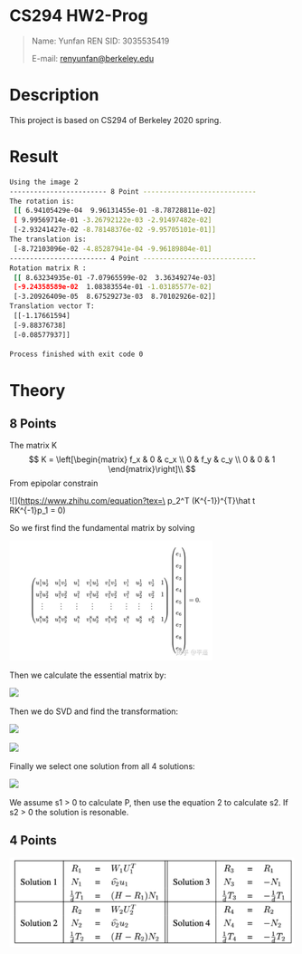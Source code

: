 # CS294 HW2-Prog
> Name: Yunfan REN
> SID: 3035535419
>
> E-mail: renyunfan@berkeley.edu

# Description

This project is based on CS294 of Berkeley 2020 spring.

# Result

```bash
Using the image 2
------------------------ 8 Point ----------------------------
The rotation is:
 [[ 6.94105429e-04  9.96131455e-01 -8.78728811e-02]
 [ 9.99569714e-01 -3.26792122e-03 -2.91497482e-02]
 [-2.93241427e-02 -8.78148376e-02 -9.95705101e-01]]
The translation is:
 [-8.72103096e-02 -4.85287941e-04 -9.96189804e-01]
------------------------ 4 Point ----------------------------
Rotation matrix R :
 [[ 8.63234935e-01 -7.07965599e-02  3.36349274e-03]
 [-9.24358589e-02  1.08383554e-01 -1.03185577e-02]
 [-3.20926409e-05  8.67529273e-03  8.70102926e-02]]
Translation vector T:
 [[-1.17661594]
 [-9.88376738]
 [-0.08577937]]

Process finished with exit code 0
```



# Theory

## 8 Points

The matrix K 
$$
K =  \left[\begin{matrix} f_x & 0 & c_x \\ 0 & f_y & c_y \\ 0 & 0 & 1 \end{matrix}\right]\\
$$
From epipolar constrain

![](https://www.zhihu.com/equation?tex=\ p_2^T (K^{-1})^{T}\hat t RK^{-1}p_1 = 0)

So we first find the fundamental matrix by solving

<img src="README.assets/v2-c9d2f0995aa41d60b27288c2c9719462_720w-20200311170015408.jpg" alt="img" style="zoom:50%;" />

Then we calculate the essential matrix by:

![](https://www.zhihu.com/equation?tex=E+%3D+K%5ETFK+%5C%5C )

Then we do SVD and find the transformation:

![]( https://www.zhihu.com/equation?tex=E+%3D+U%5CSigma+V%5ET+%5C%5C )

![](https://www.zhihu.com/equation?tex=%5Chat+T_1+%3D+UR_Z%28%5Cfrac%7B%5Cpi%7D%7B2%7D%29%5CSigma+U%5ET%2CR_1+%3D+UR_Z%5ET%28%5Cfrac%7B%5Cpi%7D%7B2%7D%29V%5ET%5C%5C+%5Chat+T_2+%3D+UR_Z%28-%5Cfrac%7B%5Cpi%7D%7B2%7D%29%5CSigma+U%5ET%2CR_1+%3D+UR_Z%5ET%28-%5Cfrac%7B%5Cpi%7D%7B2%7D%29V%5ET%5C%5C )

Finally we select one solution from all 4 solutions:

![]( https://www.zhihu.com/equation?tex=s_1+p_1+%3D+KP%2Cs_2p_2+%3D+K%28RP%2Bt%29+%5C%5C )

We assume s1 > 0 to calculate P, then use the equation 2 to calculate s2. If s2 > 0 the solution is resonable.

## 4 Points

![v2-912c17475b8aa3b4dc2eb8719c56037a_b](README.assets/v2-912c17475b8aa3b4dc2eb8719c56037a_b.png)

